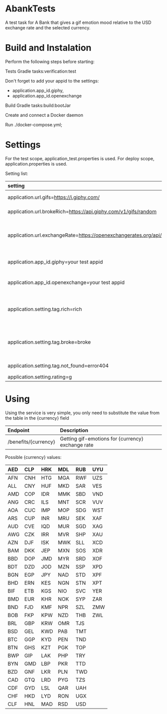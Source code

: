 # AbankTests
A test task for A Bank that gives a gif emotion mood relative to the USD exchange rate and the selected currency.

Build and Instalation 
=
Perform the following steps before starting:

Tests Gradle tasks:verification:test  

Don't forget to add your appid to the settings:
- application.app_id.giphy,
- application.app_id.openexchange

Build Gradle tasks:build:bootJar

Create and connect a Docker daemon

Run ./docker-compose.yml;

Settings
=

For the test scope, application_test.properties is used. For deploy scope, application.properties is used.


Setting list:

|setting|Description|
|:---------------------------------------------------------------|:-------------------------------------|
|application.url.gifs=https://i.giphy.com/|Link to the giphy image|
|application.url.brokeRich=https://api.giphy.com/v1/gifs/random|Link to search by tag|
|application.url.exchangeRate=https://openexchangerates.org/api/|Rest API for getting currency exchange rate information|
|application.app_id.giphy=your test appid|your test appid for giphy|
|application.app_id.openexchange=your test appid|your test appid for openexchange|
|application.setting.tag.rich=rich|Tag for a positive change in the currency exchange rate|
|application.setting.tag.broke=broke|Tag for a negative change in the currency exchange rate|
|application.setting.tag.not_found=error404|Tag for NotException|
|application.setting.rating=g|Raiting MPA|

Using
=

Using the service is very simple, you only need to substitute the value from the table in the {currency} field

|Endpoint|Description|
|:---|:---|
|/benefits/{currency}|Getting gif-emotions for {currency} exchange rate|

Possible {currency} values:

|AED|CLP|HRK|MDL|RUB|UYU|
|:---|:---|:---|:---|:---|:---|
|AFN|CNH|HTG|MGA|RWF|UZS|
|ALL|CNY|HUF|MKD|SAR|VES|
|AMD|COP|IDR|MMK|SBD|VND|
|ANG|CRC|ILS|MNT|SCR|VUV|
|AOA|CUC|IMP|MOP|SDG|WST|
|ARS|CUP|INR|MRU|SEK|XAF|
|AUD|CVE|IQD|MUR|SGD|XAG|
|AWG|CZK|IRR|MVR|SHP|XAU|
|AZN|DJF|ISK|MWK|SLL|XCD|
|BAM|DKK|JEP|MXN|SOS|XDR|
|BBD|DOP|JMD|MYR|SRD|XOF|
|BDT|DZD|JOD|MZN|SSP|XPD|
|BGN|EGP|JPY|NAD|STD|XPF|
|BHD|ERN|KES|NGN|STN|XPT|
|BIF|ETB|KGS|NIO|SVC|YER|
|BMD|EUR|KHR|NOK|SYP|ZAR|
|BND|FJD|KMF|NPR|SZL|ZMW|
|BOB|FKP|KPW|NZD|THB|ZWL|
|BRL|GBP|KRW|OMR|TJS| |
|BSD|GEL|KWD|PAB|TMT| |
|BTC|GGP|KYD|PEN|TND| |
|BTN|GHS|KZT|PGK|TOP| |
|BWP|GIP|LAK|PHP|TRY| |
|BYN|GMD|LBP|PKR|TTD| |
|BZD|GNF|LKR|PLN|TWD| |
|CAD|GTQ|LRD|PYG|TZS| |
|CDF|GYD|LSL|QAR|UAH| |
|CHF|HKD|LYD|RON|UGX| |
|CLF|HNL|MAD|RSD|USD| |
